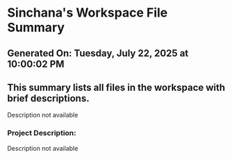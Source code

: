 # Sinchana's Workspace File Summary
## Generated On: Tuesday, July 22, 2025 at 10:00:02 PM
This summary lists all files in the workspace with brief descriptions.
---
Description not available 
### Project Description:
 Description not available
